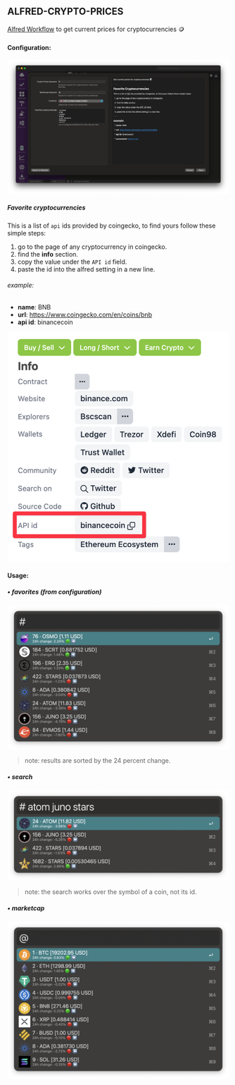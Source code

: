## ALFRED-CRYPTO-PRICES

[Alfred Workflow](https://www.alfredapp.com/workflows/) to get current prices for cryptocurrencies 🪙️


#### Configuration:

![vars example](screenshots/config.png)


##### Favorite cryptocurrencies

This is a list of `api` ids provided by coingecko, to find yours follow these simple steps:

1. go to the page of any cryptocurrency in coingecko. 
2. find the **info** section.
3. copy the value under the `API id` field.
4. paste the id into the alfred setting in a new line.

###### example:

* **name**: BNB
* **url**: https://www.coingecko.com/en/coins/bnb
* **api id**: binancecoin

![api id example](screenshots/api-id.png)


#### Usage:

##### • favorites (from configuration)

![watchlist example](screenshots/favorites.png)

> note: results are sorted by the 24 percent change.


##### • search

![search example](screenshots/search.png)

> note: the search works over the symbol of a coin, not its id.


##### • marketcap

![marketcap example](screenshots/marketcap.png)

